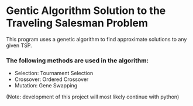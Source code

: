 # Gentic Algorithm Solution to the Traveling Salesman Problem

This program uses a genetic algorithm to find approximate solutions to any given TSP.

### The following methods are used in the algorithm: 
- Selection: Tournament Selection
- Crossover: Ordered Crossover
- Mutation: Gene Swapping


(Note: development of this project will most likely continue with python)